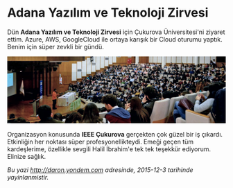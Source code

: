 # Adana Yazılım ve Teknoloji Zirvesi
Dün **Adana Yazılım ve Teknoloji Zirvesi** için Çukurova Üniversitesi'ni ziyaret ettim. Azure, AWS, GoogleCloud ile ortaya karışık bir Cloud oturumu yaptık. Benim için süper zevkli bir gündü. 

![](media/Adana_Yazilim_ve_Teknoloji_Zirvesi/adana.jpg)

Organizasyon konusunda **IEEE Çukurova** gerçekten çok güzel bir iş çıkardı. Etkinliğin her noktası süper profesyonellikteydi. Emeği geçen tüm kardeşlerime, özellikle sevgili Halil İbrahim'e tek tek teşekkür ediyorum. Elinize sağlık.

*Bu yazi http://daron.yondem.com adresinde, 2015-12-3 tarihinde yayinlanmistir.*
